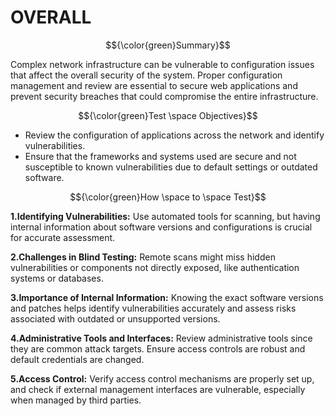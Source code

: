 # OVERALL #

$${\color{green}Summary}$$	

Complex network infrastructure can be vulnerable to configuration issues that affect the overall security of the system. Proper configuration management and review are essential to secure web applications and prevent security breaches that could compromise the entire infrastructure.

$${\color{green}Test \space Objectives}$$	

- Review the configuration of applications across the network and identify vulnerabilities.
- Ensure that the frameworks and systems used are secure and not susceptible to known vulnerabilities due to default settings or outdated software.

$${\color{green}How \space to \space Test}$$	

**1.Identifying Vulnerabilities:** Use automated tools for scanning, but having internal information about software versions and configurations is crucial for accurate assessment.

**2.Challenges in Blind Testing:** Remote scans might miss hidden vulnerabilities or components not directly exposed, like authentication systems or databases.

**3.Importance of Internal Information:** Knowing the exact software versions and patches helps identify vulnerabilities accurately and assess risks associated with outdated or unsupported versions.

**4.Administrative Tools and Interfaces:** Review administrative tools since they are common attack targets. Ensure access controls are robust and default credentials are changed.

**5.Access Control:** Verify access control mechanisms are properly set up, and check if external management interfaces are vulnerable, especially when managed by third parties.
